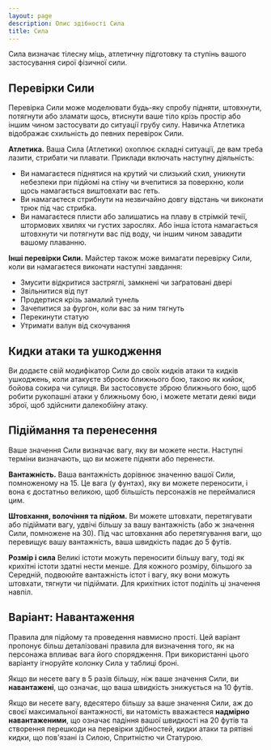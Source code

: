 ```yaml
---
layout: page
description: Опис здібності Сила
title: Сила
---
```


Сила визначає тілесну міць, атлетичну підготовку та ступінь вашого застосування сирої фізичної сили.

## Перевірки Сили
Перевірка Сили може моделювати будь-яку спробу підняти, штовхнути, потягнути або зламати щось, втиснути ваше тіло крізь простір або іншим чином застосувати до ситуації грубу силу. Навичка Атлетика відображає схильність до певних перевірок Сили.

**Атлетика.** Ваша Сила (Атлетики) охоплює складні ситуації, де вам треба лазити, стрибати чи плавати. Приклади включать наступну діяльність:

* Ви намагаєтеся піднятися на крутий чи слизький схил, уникнути небезпеки при підйомі на стіну чи вчепитися за поверхню, коли щось намагається виштовхати вас геть.
* Ви намагаєтеся стрибнути на незвичайно довгу відстань чи виконати трюк під час стрибка.
* Ви намагаєтеся плисти або залишатись на плаву в стрімкій течії, штормових хвилях чи густих зарослях. Або інша істота намагається штовхнути чи потягнути вас під воду, чи іншим чином завадити вашому плаванню.


**Інші перевірки Сили.** Майстер також може вимагати перевірку Сили, коли ви намагаєтеся виконати наступні завдання:

* Змусити відкритися застряглі, замкнені чи заґратовані двері
* Звільнитися від пут
* Продертися крізь замалий тунель
* Зачепитися за фургон, коли вас за ним тягнуть
* Перекинути статую
* Утримати валун від скочування

## Кидки атаки та ушкодження
Ви додаєте свій модифікатор Сили до своїх кидків атаки та кидків ушкоджень, коли атакуєте зброєю ближнього бою, такою як кийок, бойова сокира чи сулиця. Ви застосовуєте зброю ближнього бою, щоб робити рукопашні атаки у ближньому бою, і можете метати деякі види зброї, щоб здійснити далекобійну атаку.

## Підіймання та перенесення
Ваше значення Сили визначає вагу, яку ви можете нести. Наступні терміни визначають, що ви можете підняти або перенести.

**Вантажність.** Ваша вантажність дорівнює значенню вашої Сили, помноженому на 15. Це вага (у фунтах), яку ви можете переносити, і вона є достатньо великою, щоб більшість персонажів не переймалися цим.

**Штовхання, волочіння та підйом.** Ви можете штовхати, перетягувати або підіймати вагу, удвічі більшу за вашу вантажність (або ж значення Сили, помножене на 30). Під час штовхання або перетягування ваги, що перевищує вашу вантажність, ваша швидкість падає до 5 футів.

**Розмір і сила** Великі істоти можуть переносити більшу вагу, тоді як крихітні істоти здатні нести менше. Для кожного розміру, більшого за Середній, подвоюйте вантажність істот і вагу, яку вони можуть штовхати, тягнути чи підіймати. Для крихітних істот поділіть ці значення навпіл.

## Варіант: Навантаження
Правила для підйому та проведення навмисно прості. Цей варіант пропонує більш деталізовані правила для визначення того, як на персонажа впливає вага його спорядження. При використанні цього варіанту ігноруйте колонку Сила у таблиці броні.

Якщо ви несете вагу в 5 разів більшу, ніж ваше значення Сили, ви **навантажені**, що означає, що ваша швидкість знижується на 10 футів.

Якщо ви несете вагу, вдесятеро більшу за ваше значення Сили, аж до своєї максимальної вантажності, ви натомість вважаєтеся **надмірно навантаженими**, що означає падіння вашої швидкості на 20 футів та створення перешкоди на перевірки здібностей, кидки атаки та рятівні кидки, що пов'язані із Силою, Спритністю чи Статурою.
